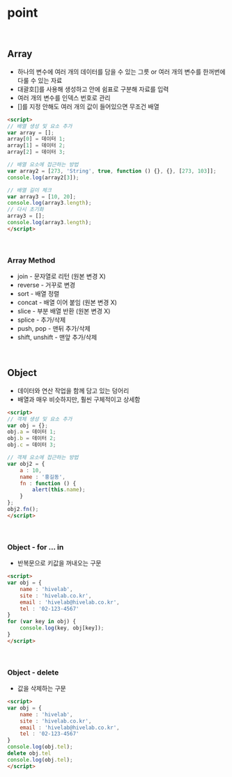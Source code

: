 # point
<br>

## Array
* 하나의 변수에 여러 개의 데이터를 담을 수 있는 그릇 or 여러 개의 변수를 한꺼번에 다룰 수 있는 자료
* 대괄호[]를 사용해 생성하고 안에 쉼표로 구분해 자료를 입력
* 여러 개의 변수를 인덱스 번호로 관리
* []를 지정 안해도 여러 개의 값이 들어있으면 무조건 배열

```html
<script>
// 배열 생성 및 요소 추가
var array = [];
array[0] = 데이터 1;
array[1] = 데이터 2;
array[2] = 데이터 3;

// 배열 요소에 접근하는 방법
var array2 = [273, 'String', true, function () {}, {}, [273, 103]];
console.log(array2[3]);

// 배열 길이 체크
var array3 = [10, 20];
console.log(array3.length);
// 다시 초기화
array3 = [];
console.log(array3.length);
</script>
```
<br>

### Array Method
* join - 문자열로 리턴 (원본 변경 X)
* reverse - 거꾸로 변경
* sort - 배열 정렬
* concat - 배열 이어 붙임 (원본 변경 X)
* slice - 부분 배열 반환 (원본 변경 X)
* splice - 추가/삭제
* push, pop - 맨뒤 추가/삭제
* shift, unshift - 맨앞 추가/삭제
<br>

## Object
* 데이터와 연산 작업을 함께 담고 있는 덩어리
* 배열과 매우 비슷하지만, 훨씬 구체적이고 상세함

```html
<script>
// 객체 생성 및 요소 추가
var obj = {};
obj.a = 데이터 1;
obj.b = 데이터 2;
obj.c = 데이터 3;

// 객체 요소에 접근하는 방법
var obj2 = {
    a : 10,
    name : '홍길동',
    fn : function () {
        alert(this.name);
    }
};
obj2.fn();
</script>
```
<br>

### Object - for … in
* 반복문으로 키값을 꺼내오는 구문

```html
<script>
var obj = {
    name : 'hivelab',
    site : 'hivelab.co.kr',
    email : 'hivelab@hivelab.co.kr',
    tel : '02-123-4567'
}
for (var key in obj) {
    console.log(key, obj[key]);
}
</script>
```
<br>

### Object - delete
* 값을 삭제하는 구문

```html
<script>
var obj = {
    name : 'hivelab',
    site : 'hivelab.co.kr',
    email : 'hivelab@hivelab.co.kr',
    tel : '02-123-4567'
}
console.log(obj.tel);
delete obj.tel
console.log(obj.tel);
</script>
```
